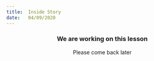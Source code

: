 ```yaml
---
title:  Inside Story
date:   04/09/2020
---
```


### <center>We are working on this lesson</center>
<center>Please come back later</center>